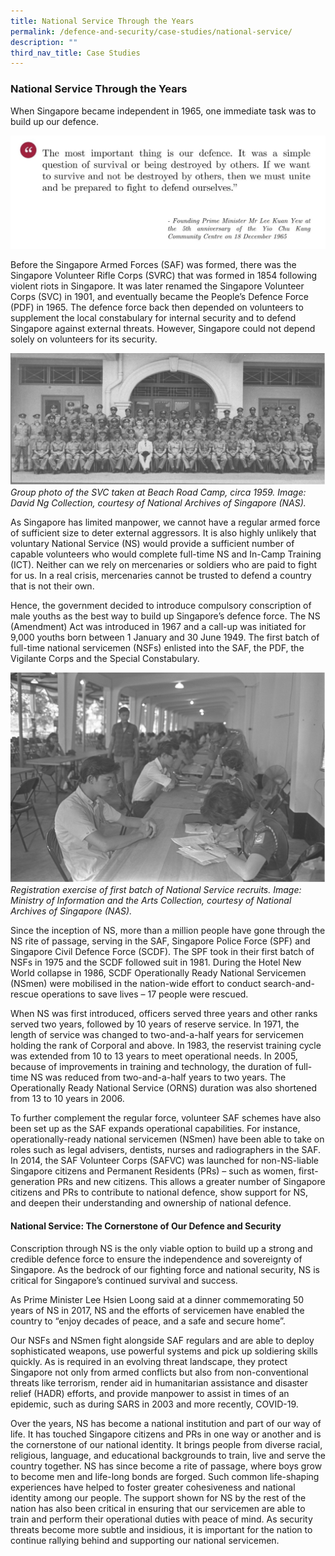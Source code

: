 ```yaml
---
title: National Service Through the Years
permalink: /defence-and-security/case-studies/national-service/
description: ""
third_nav_title: Case Studies
---
```

### National Service Through the Years

When Singapore became independent in 1965, one immediate task was to build up our defence. 

![Lee Kuan Yew quote SAF Singapore Armed Forces defence survival](/images/Defence/Defence%208a.jpg)

Before the Singapore Armed Forces (SAF) was formed, there was the Singapore Volunteer Rifle Corps (SVRC) that was formed in 1854 following violent riots in Singapore. It was later renamed the Singapore Volunteer Corps (SVC) in 1901, and eventually became the People’s Defence Force (PDF) in 1965. The defence force back then depended on volunteers to supplement the local constabulary for internal security and to defend Singapore against external threats. However, Singapore could not depend solely on volunteers for its security. 

![Singapore Volunteer Corps SVC](/images/Defence/SVC.jpg)
*Group photo of the SVC taken at Beach Road Camp, circa 1959. Image: David Ng Collection, courtesy of National Archives of Singapore (NAS).*

As Singapore has limited manpower, we cannot have a regular armed force of sufficient size to deter external aggressors. It is also highly unlikely that voluntary National Service (NS) would provide a sufficient number of capable volunteers who would complete full-time NS and In-Camp Training (ICT). Neither can we rely on mercenaries or soldiers who are paid to fight for us. In a real crisis, mercenaries cannot be trusted to defend a country that is not their own.
	
Hence, the government decided to introduce compulsory conscription of male youths as the best way to build up Singapore’s defence force. The NS (Amendment) Act was introduced in 1967 and a call-up was initiated for 9,000 youths born between 1 January and 30 June 1949. The first batch of full-time national servicemen (NSFs) enlisted into the SAF, the PDF, the Vigilante Corps and the Special Constabulary. 

![national service registration NS](/images/Defence/NS%20Registration.jpg)
*Registration exercise of first batch of National Service recruits. Image: Ministry of Information and the Arts Collection, courtesy of National Archives of Singapore (NAS).*

Since the inception of NS, more than a million people have gone through the NS rite of passage, serving in the SAF, Singapore Police Force (SPF) and Singapore Civil Defence Force (SCDF). The SPF took in their first batch of NSFs in 1975 and the SCDF followed suit in 1981. During the Hotel New World collapse in 1986, SCDF Operationally Ready National Servicemen (NSmen) were mobilised in the nation-wide effort to conduct search-and-rescue operations to save lives – 17 people were rescued.

When NS was first introduced, officers served three years and other ranks served two years, followed by 10 years of reserve service. In 1971, the length of service was changed to two-and-a-half years for servicemen holding the rank of Corporal and above. In 1983, the reservist training cycle was extended from 10 to 13 years to meet operational needs. In 2005, because of improvements in training and technology, the duration of full-time NS was reduced from two-and-a-half years to two years. The Operationally Ready National Service (ORNS) duration was also shortened from 13 to 10 years in 2006. 
	
To further complement the regular force, volunteer SAF schemes have also been set up as the SAF expands operational capabilities. For instance, operationally-ready national servicemen (NSmen) have been able to take on roles such as legal advisers, dentists, nurses and radiographers in the SAF. In 2014, the SAF Volunteer Corps (SAFVC) was launched for non-NS-liable Singapore citizens and Permanent Residents (PRs) – such as women, first-generation PRs and new citizens. This allows a greater number of Singapore citizens and PRs to contribute to national defence, show support for NS, and deepen their understanding and ownership of national defence.

####	National Service: The Cornerstone of Our Defence and Security 
Conscription through NS is the only viable option to build up a strong and credible defence force to ensure the independence and sovereignty of Singapore. As the bedrock of our fighting force and national security, NS is critical for Singapore’s continued survival and success. 
	
As Prime Minister Lee Hsien Loong said at a dinner commemorating 50 years of NS in 2017, NS and the efforts of servicemen have enabled the country to “enjoy decades of peace, and a safe and secure home”.
	
Our NSFs and NSmen fight alongside SAF regulars and are able to deploy sophisticated weapons, use powerful systems and pick up soldiering skills quickly. As is required in an evolving threat landscape, they protect Singapore not only from armed conflicts but also from non-conventional threats like terrorism, render aid in humanitarian assistance and disaster relief (HADR) efforts, and provide manpower to assist in times of an epidemic, such as during SARS in 2003 and more recently, COVID-19. 
	
Over the years, NS has become a national institution and part of our way of life. It has touched Singapore citizens and PRs in one way or another and is the cornerstone of our national identity. It brings people from diverse racial, religious, language, and educational backgrounds to train, live and serve the country together. NS has since become a rite of passage, where boys grow to become men and life-long bonds are forged. Such common life-shaping experiences have helped to foster greater cohesiveness and national identity among our people. The support shown for NS by the rest of the nation has also been critical in ensuring that our servicemen are able to train and perform their operational duties with peace of mind. As security threats become more subtle and insidious, it is important for the nation to continue rallying behind and supporting our national servicemen.